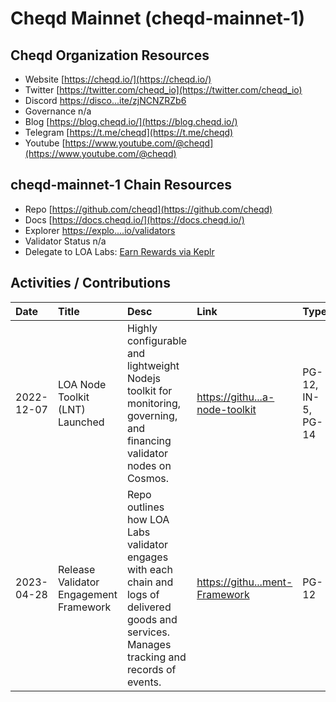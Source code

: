 # Cheqd Mainnet (cheqd-mainnet-1)

 

## Cheqd Organization Resources

* Website [https://cheqd.io/](https://cheqd.io/)
* Twitter [https://twitter.com/cheqd_io](https://twitter.com/cheqd_io)
* Discord [https://disco...ite/zjNCNZRZb6](https://discord.com/invite/zjNCNZRZb6)
* Governance n/a
* Blog [https://blog.cheqd.io/](https://blog.cheqd.io/)
* Telegram [https://t.me/cheqd](https://t.me/cheqd)
* Youtube [https://www.youtube.com/@cheqd](https://www.youtube.com/@cheqd)

## cheqd-mainnet-1 Chain Resources

* Repo [https://github.com/cheqd](https://github.com/cheqd)
* Docs [https://docs.cheqd.io/](https://docs.cheqd.io/)
* Explorer [https://explo....io/validators](https://explorer.cheqd.io/validators)
* Validator Status n/a
* Delegate to LOA Labs: [Earn Rewards via Keplr](null)

## Activities / Contributions
| Date | Title | Desc | Link | Type |
| :----------- | :------------ | :-------------------------------- | :---- | :---- |
| 2022-12-07 | LOA Node Toolkit (LNT) Launched | Highly configurable and lightweight Nodejs toolkit for monitoring, governing, and financing validator nodes on Cosmos. | [https://githu...a-node-toolkit](https://github.com/LOA-Labs/loa-node-toolkit) | PG-12, IN-5, PG-14 |
| 2023-04-28 | Release Validator Engagement Framework | Repo outlines how LOA Labs validator engages with each chain and logs of delivered goods and services. Manages tracking and records of events.  | [https://githu...ment-Framework](https://github.com/LOA-Labs/Validator-Engagement-Framework) | PG-12 |